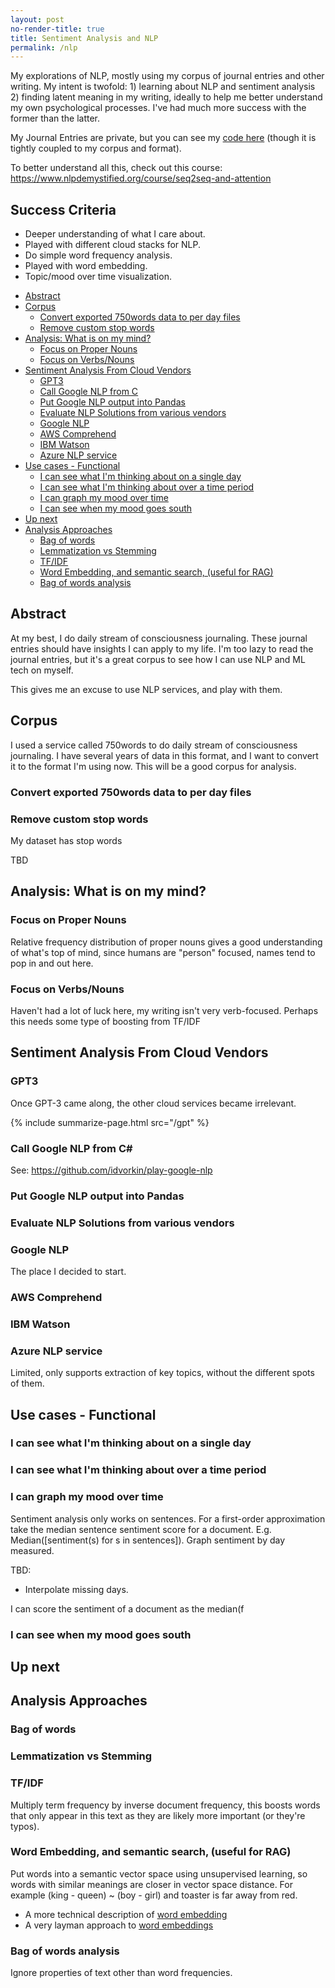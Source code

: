 ```yaml
---
layout: post
no-render-title: true
title: Sentiment Analysis and NLP
permalink: /nlp
---
```


My explorations of NLP, mostly using my corpus of journal entries and other writing. My intent is twofold: 1) learning about NLP and sentiment analysis 2) finding latent meaning in my writing, ideally to help me better understand my own psychological processes. I've had much more success with the former than the latter.

My Journal Entries are private, but you can see my [code here](https://github.com/idvorkin/nlp) (though it is tightly coupled to my corpus and format).

To better understand all this, check out this course: <https://www.nlpdemystified.org/course/seq2seq-and-attention>

## Success Criteria

- Deeper understanding of what I care about.
- Played with different cloud stacks for NLP.
- Do simple word frequency analysis.
- Played with word embedding.
- Topic/mood over time visualization.

<!-- prettier-ignore-start -->
<!-- vim-markdown-toc-start -->

- [Abstract](#abstract)
- [Corpus](#corpus)
    - [Convert exported 750words data to per day files](#convert-exported-750words-data-to-per-day-files)
    - [Remove custom stop words](#remove-custom-stop-words)
- [Analysis: What is on my mind?](#analysis-what-is-on-my-mind)
    - [Focus on Proper Nouns](#focus-on-proper-nouns)
    - [Focus on Verbs/Nouns](#focus-on-verbsnouns)
- [Sentiment Analysis From Cloud Vendors](#sentiment-analysis-from-cloud-vendors)
    - [GPT3](#gpt3)
    - [Call Google NLP from C](#call-google-nlp-from-c)
    - [Put Google NLP output into Pandas](#put-google-nlp-output-into-pandas)
    - [Evaluate NLP Solutions from various vendors](#evaluate-nlp-solutions-from-various-vendors)
    - [Google NLP](#google-nlp)
    - [AWS Comprehend](#aws-comprehend)
    - [IBM Watson](#ibm-watson)
    - [Azure NLP service](#azure-nlp-service)
- [Use cases - Functional](#use-cases---functional)
    - [I can see what I'm thinking about on a single day](#i-can-see-what-im-thinking-about-on-a-single-day)
    - [I can see what I'm thinking about over a time period](#i-can-see-what-im-thinking-about-over-a-time-period)
    - [I can graph my mood over time](#i-can-graph-my-mood-over-time)
    - [I can see when my mood goes south](#i-can-see-when-my-mood-goes-south)
- [Up next](#up-next)
- [Analysis Approaches](#analysis-approaches)
    - [Bag of words](#bag-of-words)
    - [Lemmatization vs Stemming](#lemmatization-vs-stemming)
    - [TF/IDF](#tfidf)
    - [Word Embedding, and semantic search, (useful for RAG)](#word-embedding-and-semantic-search-useful-for-rag)
    - [Bag of words analysis](#bag-of-words-analysis)

<!-- vim-markdown-toc-end -->
<!-- prettier-ignore-end -->

## Abstract

At my best, I do daily stream of consciousness journaling. These journal entries should have insights I can apply to my life. I'm too lazy to read the journal entries, but it's a great corpus to see how I can use NLP and ML tech on myself.

This gives me an excuse to use NLP services, and play with them.

## Corpus

I used a service called 750words to do daily stream of consciousness journaling. I have several years of data in this format, and I want to convert it to the format I'm using now. This will be a good corpus for analysis.

### Convert exported 750words data to per day files

### Remove custom stop words

My dataset has stop words

TBD

## Analysis: What is on my mind?

### Focus on Proper Nouns

Relative frequency distribution of proper nouns gives a good understanding of what's top of mind, since humans are "person" focused, names tend to pop in and out here.

### Focus on Verbs/Nouns

Haven't had a lot of luck here, my writing isn't very verb-focused. Perhaps this needs some type of boosting from TF/IDF

## Sentiment Analysis From Cloud Vendors

### GPT3

Once GPT-3 came along, the other cloud services became irrelevant.

{% include summarize-page.html src="/gpt" %}

### Call Google NLP from C#

See: <https://github.com/idvorkin/play-google-nlp>

### Put Google NLP output into Pandas

### Evaluate NLP Solutions from various vendors

### Google NLP

The place I decided to start.

### AWS Comprehend

### IBM Watson

### Azure NLP service

Limited, only supports extraction of key topics, without the different spots of them.

## Use cases - Functional

### I can see what I'm thinking about on a single day

### I can see what I'm thinking about over a time period

### I can graph my mood over time

Sentiment analysis only works on sentences. For a first-order approximation take the median sentence sentiment score for a document. E.g. Median([sentiment(s) for s in sentences]). Graph sentiment by day measured.

TBD:

- Interpolate missing days.

I can score the sentiment of a document as the median(f

### I can see when my mood goes south

## Up next

## Analysis Approaches

### Bag of words

### Lemmatization vs Stemming

### TF/IDF

Multiply term frequency by inverse document frequency, this boosts words that only appear in this text as they are likely more important (or they're typos).

### Word Embedding, and semantic search, (useful for RAG)

Put words into a semantic vector space using unsupervised learning, so words with similar meanings are closer in vector space distance. For example (king - queen) ~ (boy - girl) and toaster is far away from red.

- A more technical description of [word embedding](https://jalammar.github.io/illustrated-word2vec/)
- A very layman approach to [word embeddings](https://investigate.ai/text-analysis/word-embeddings/)

### Bag of words analysis

Ignore properties of text other than word frequencies.
